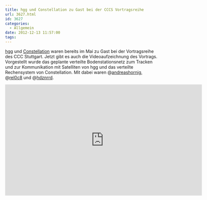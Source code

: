 ```yaml
---
title: hgg und Constellation zu Gast bei der CCCS Vortragsreihe
url: 3627.html
id: 3627
categories:
  - Allgemein
date: 2012-12-13 11:57:00
tags:
---
```


[hgg](http://hgg.aero/) und [Constellation](http://aerospaceresearch.net/constellation/) waren bereits im Mai zu Gast bei der Vortragsreihe des CCC Stuttgart. Jetzt gibt es auch die Videoaufzeichnung des Vortrags.
Vorgestellt wurde das geplante verteilte Bodenstationsnetz zum Tracken und zur Kommunikation mit Satelliten von hgg und das verteilte Rechensystem von Constellation.
Mit dabei waren @[andreashornig](https://twitter.com/andreashornig), @[rel0c8](https://twitter.com/rel0c8) und @[hdznrrd](https://twitter.com/hdznrrd).

<iframe src="http://www.youtube.com/embed/Gifj3X-eNZk?feature=player_detailpage" frameborder="0" width="640" height="360"></iframe>